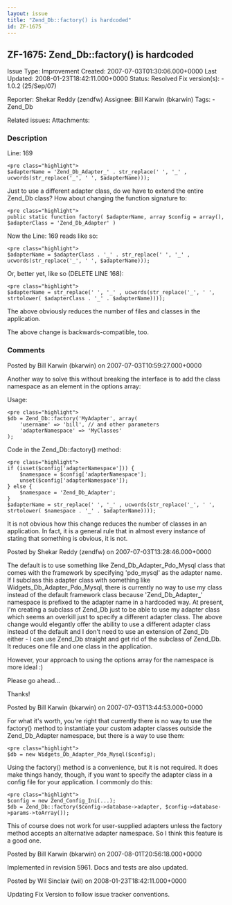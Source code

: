 ```yaml
---
layout: issue
title: "Zend_Db::factory() is hardcoded"
id: ZF-1675
---
```


ZF-1675: Zend\_Db::factory() is hardcoded
-----------------------------------------

 Issue Type: Improvement Created: 2007-07-03T01:30:06.000+0000 Last Updated: 2008-01-23T18:42:11.000+0000 Status: Resolved Fix version(s): - 1.0.2 (25/Sep/07)
 
 Reporter:  Shekar Reddy (zendfw)  Assignee:  Bill Karwin (bkarwin)  Tags: - Zend\_Db
 
 Related issues: 
 Attachments: 
### Description

Line: 169

 
    <pre class="highlight">
    $adapterName = 'Zend_Db_Adapter_' . str_replace(' ', '_' , ucwords(str_replace('_', ' ', $adapterName)));


Just to use a different adapter class, do we have to extend the entire Zend\_Db class? How about changing the function signature to:

 
    <pre class="highlight">
    public static function factory( $adapterName, array $config = array(), $adapterClass = 'Zend_Db_Adapter' )


Now the Line: 169 reads like so:

 
    <pre class="highlight">
    $adapterName = $adapterClass . '_' . str_replace(' ', '_' , ucwords(str_replace('_', ' ', $adapterName)));


Or, better yet, like so (DELETE LINE 168):

 
    <pre class="highlight">
    $adapterName = str_replace(' ', '_' , ucwords(str_replace('_', ' ', strtolower( $adapterClass . '_' . $adapterName))));


The above obviously reduces the number of files and classes in the application.

The above change is backwards-compatible, too.

 

 

### Comments

Posted by Bill Karwin (bkarwin) on 2007-07-03T10:59:27.000+0000

Another way to solve this without breaking the interface is to add the class namespace as an element in the options array:

Usage:

 
    <pre class="highlight">
    $db = Zend_Db::factory('MyAdapter', array(
        'username' => 'bill', // and other parameters
        'adapterNamespace' => 'MyClasses'
    );


Code in the Zend\_Db::factory() method:

 
    <pre class="highlight">
    if (isset($config['adapterNamespace'])) {
        $namespace = $config['adapterNamespace'];
        unset($config['adapterNamespace']);
    } else {
        $namespace = 'Zend_Db_Adapter';
    }
    $adapterName = str_replace(' ', '_' , ucwords(str_replace('_', ' ', strtolower( $namespace . '_' . $adapterName))));


It is not obvious how this change reduces the number of classes in an application. In fact, it is a general rule that in almost every instance of stating that something is obvious, it is not.

 

 

Posted by Shekar Reddy (zendfw) on 2007-07-03T13:28:46.000+0000

The default is to use something like Zend\_Db\_Adapter\_Pdo\_Mysql class that comes with the framework by specifying 'pdo\_mysql' as the adapter name. If I subclass this adapter class with something like Widgets\_Db\_Adapter\_Pdo\_Mysql, there is currently no way to use my class instead of the default framework class because 'Zend\_Db\_Adapter\_' namespace is prefixed to the adapter name in a hardcoded way. At present, I'm creating a subclass of Zend\_Db just to be able to use my adapter class which seems an overkill just to specify a different adapter class. The above change would elegantly offer the ability to use a different adapter class instead of the default and I don't need to use an extension of Zend\_Db either - I can use Zend\_Db straight and get rid of the subclass of Zend\_Db. It reduces one file and one class in the application.

However, your approach to using the options array for the namespace is more ideal :)

Please go ahead...

Thanks!

 

 

Posted by Bill Karwin (bkarwin) on 2007-07-03T13:44:53.000+0000

For what it's worth, you're right that currently there is no way to use the factory() method to instantiate your custom adapter classes outside the Zend\_Db\_Adapter namespace, but there is a way to use them:

 
    <pre class="highlight">
    $db = new Widgets_Db_Adapter_Pdo_Mysql($config);


Using the factory() method is a convenience, but it is not required. It does make things handy, though, if you want to specify the adapter class in a config file for your application. I commonly do this:

 
    <pre class="highlight">
    $config = new Zend_Config_Ini(...);
    $db = Zend_Db::factory($config->database->adapter, $config->database->params->toArray());


This of course does not work for user-supplied adapters unless the factory method accepts an alternative adapter namespace. So I think this feature is a good one.

 

 

Posted by Bill Karwin (bkarwin) on 2007-08-01T20:56:18.000+0000

Implemented in revision 5961. Docs and tests are also updated.

 

 

Posted by Wil Sinclair (wil) on 2008-01-23T18:42:11.000+0000

Updating Fix Version to follow issue tracker conventions.

 

 